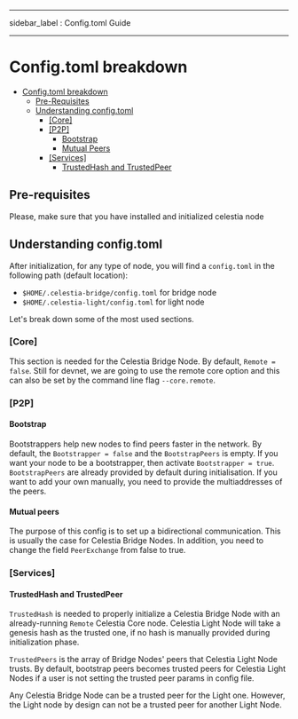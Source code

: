 - - -
sidebar_label : Config.toml Guide
- - -

# Config.toml breakdown

- [Config.toml breakdown](#configtoml-breakdown)
  - [Pre-Requisites](#pre-requisites)
  - [Understanding config.toml](#understanding-configtoml)
    - [[Core]](#core)
    - [[P2P]](#p2p)
      - [Bootstrap](#bootstrap)
      - [Mutual Peers](#mutual-peers)
    - [[Services]](#services)
      - [TrustedHash and TrustedPeer](#trustedhash-and-trustedpeer)

## Pre-requisites

Please, make sure that you have installed and initialized celestia node

## Understanding config.toml

After initialization, for any type of node, you will find a `config.toml` in the following path (default location):

- `$HOME/.celestia-bridge/config.toml` for bridge node
- `$HOME/.celestia-light/config.toml` for light node

Let's break down some of the most used sections.

### [Core]

This section is needed for the Celestia Bridge Node. By default, `Remote = false`. Still for devnet, we are going to use the remote core option and this can also be set by the command line flag `--core.remote`.

### [P2P]

#### Bootstrap

Bootstrappers help new nodes to find peers faster in the network. By default, the `Bootstrapper = false` and the `BootstrapPeers` is empty. If you want your node to be a bootstrapper, then activate `Bootstrapper = true`. `BootstrapPeers` are already provided by default during initialisation. If you want to add your own manually, you need to provide the multiaddresses of the peers.

#### Mutual peers

The purpose of this config is to set up a bidirectional communication. This is usually the case for Celestia Bridge Nodes. In addition, you need to change the field `PeerExchange` from false to true.

### [Services]

#### TrustedHash and TrustedPeer

`TrustedHash` is needed to properly initialize a Celestia Bridge Node with an already-running `Remote` Celestia Core node. Celestia Light Node will take a genesis hash as the trusted one, if no hash is manually provided during initialization phase.

`TrustedPeers` is the array of Bridge Nodes' peers that Celestia Light Node trusts. By default, bootstrap peers becomes trusted peers for Celestia Light Nodes if a user is not setting the trusted peer params in config file.

Any Celestia Bridge Node can be a trusted peer for the Light one. However, the Light node by design can not be a trusted peer for another Light Node.
